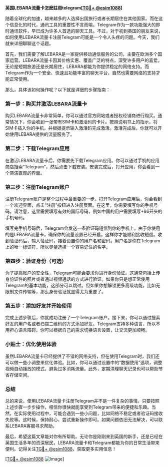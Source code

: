 **英国LEBARA流量卡怎麽註冊telegram[[TG💪+ @esim1088](https://t.me/s/esim1088)]**

随着全球化的加速，越来越多的人选择出国旅行或者长期居住在其他国家。而在这个信息化的时代，通讯工具的重要性不言而喻。Telegram作为一款功能强大的即时通讯软件，早已成为许多人首选的聊天工具。不过，对于初到英国的朋友来说，如何使用LEBARA流量卡注册Telegram可能是一个令人头疼的问题。今天，我们就来详细聊聊这个话题。

首先，我们需要了解LEBARA是一家提供移动通信服务的公司，主要在欧洲多个国家运营。LEBARA流量卡因其价格实惠、覆盖广泛的特点，深受许多用户的喜爱。无论是短期旅游还是长期居住，LEBARA都能为你提供稳定的网络支持。而Telegram作为一个安全、快速且功能丰富的聊天平台，自然也需要网络的支持才能正常使用。

那么，具体该如何操作呢？以下就是详细的步骤指南：

### 第一步：购买并激活LEBARA流量卡

购买LEBARA流量卡非常简单，你可以通过官方网站或者授权经销商进行购买。通常情况下，你会收到一张带有SIM卡和激活码的卡片。按照说明书上的指示，将SIM卡插入你的手机，并根据提示输入激活码完成激活。激活完成后，你就可以开始使用LEBARA提供的流量服务了。

### 第二步：下载Telegram应用

在激活LEBARA流量卡后，你需要先下载Telegram应用。你可以通过手机的应用商店搜索“Telegram”，然后点击下载安装。安装完成后，打开应用，你会看到一个简洁直观的界面。

### 第三步：注册Telegram账户

注册Telegram账户是整个过程中最重要的一步。打开Telegram应用后，你会看到一个欢迎界面，点击“注册”按钮进入注册页面。在这里，你需要填写你的手机号码。请注意，这里需要填写有效的国际号码，例如中国的用户需要填写+86开头的手机号码。

填写完手机号码后，Telegram会发送一条验证码短信到你的手机上。由于你使用的是LEBARA流量卡，确保你的流量设置已经开启，这样你才能顺利接收短信。收到验证码后，输入验证码，接着设置你的用户名和密码。用户名是你在Telegram上的唯一标识符，所以尽量选择一个容易记住的名字。

### 第四步：验证身份（可选）

为了提高账户的安全性，Telegram可能会要求你进行身份验证。这通常包括上传身份证件的照片或者通过视频通话的方式进行验证。如果你只是想正常使用Telegram的基本功能，这部分可以跳过。但如果你想解锁更多高级功能，比如无限制文件传输等，那么身份验证就显得尤为重要了。

### 第五步：添加好友并开始使用

完成上述步骤后，你就成功注册了一个Telegram账户。接下来，你可以通过搜索好友的用户名或者扫描二维码的方式添加好友。Telegram支持多种语言，所以不用担心语言障碍。你可以根据自己的需求切换语言设置，让交流更加顺畅。

### 小贴士：优化使用体验

虽然LEBARA流量卡已经提供了不错的网络支持，但在使用Telegram时，我们还可以做一些小调整来优化体验。比如，你可以通过设置中的“数据使用”选项，调整视频自动播放的模式，避免过多消耗流量。此外，定期清理聊天记录也可以帮助节省存储空间。

### 总结

总的来说，使用LEBARA流量卡注册Telegram并不是一件复杂的事情。只要按照上述步骤一步步操作，相信你很快就能享受到Telegram带来的便捷和乐趣。当然，在实际使用过程中，可能会遇到一些小问题，比如网络不稳定或者验证码接收失败等。这时候，保持耐心，尝试重新操作即可。如果问题依旧无法解决，可以联系LEBARA客服寻求帮助。

最后，希望这篇文章能对你有所帮助。无论你是刚刚来到英国的新手，还是已经在英国生活多年的资深居民，LEBARA流量卡和Telegram都能为你的日常生活带来便利。记得关注[TG💪+ @esim1088](https://t.me/s/esim1088)，获取更多实用信息！

[[TG💪+ @esim1088](https://t.me/s/esim1088) ![Image](https://i.postimg.cc/4NQfJmqS/Snipaste-2025-05-13-00-14-12.png)]